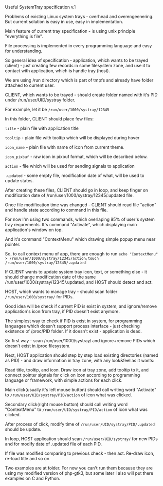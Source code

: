 Useful SystemTray specification v.1

Problems of existing Linux system trays - overhead and overengeenering.
But current solution is easy in use, easy in implementation.

Main feature of current tray specification - is using unix principle "everything is file". 

File processing is implemented in every programming language and easy for understanding.

So general idea of specification - application, which wants to be trayed (client) - just creating few records in some filesystem zone, and use it to contact with application, which is handle tray (host).

We are using /run directory which is part of tmpfs and already have folder attached to current user.

CLIENT, which wants to be trayed - should create folder named with it's PID under /run/user/UID/systray folder.

For example, let it be `/run/user/1000/systray/12345`

In this folder, CLIENT should place few files:

`title` - plain file with application title

`tooltip` - plain file with tooltip which will be displayed during hover

`icon_name` - plain file with name of icon from current theme.

`icon_pixbuf` - raw icon in pixbuf format, which will be described below.

`action` - file which will be used for sending signals to application

`.updated` - some empty file, modification date of what, will be used to update states.

After creating these files, CLIENT should go in loop, and keep finger on modification date of /run/user/1000/systray/12345/.updated file.

Once file modification time was changed - CLIENT should read file "action" and handle state according to command in this file.

For now I'm using two commands, which overlaping 95% of user's system tray requrements. It's command "Activate", which displaying main application's window on top.

And it's command "ContextMenu" which drawing simple popup menu near pointer.

So, to call context menu of app, there are enough to run `echo "ContextMenu" > /run/user/1000/systray/12345/action;touch /run/user/1000/systray/12345/.updated`

If CLIENT wants to update system tray icon, text, or something else - it should change modification date of the same /run/user/1000/systray/12345/.updated, and HOST should detect and act.

HOST, which wants to manage tray - should scan folder `/run/user/1000/systray/` for PIDs.

Good idea will be check if current PID is exist in system, and ignore/remove application's icon from tray, if PID doesn't exist anymore.

The simplest way to check if PID is exist in system, for programming languages which doesn't support process interface - just checking existence of /proc/PID folder. If it doesn't exist - application is dead.

So first way - scan /run/user/1000/systray/ and ignore+remove PIDs which doesn't exist in /proc filesystem.

Next, HOST application should step by step load existing directories (named as PID) - and draw information in tray zone, with any look&feel as it wants:

Read title, tooltip, and icon. Draw icon at tray zone, add tooltip to it, and connect pointer signals for click on icon according to programming language or framework, with simple actions for each click.

Main click(usually it's left mouse button) should call writing word "Activate" to `/run/user/UID/systray/PID/action` of icon what was clicked.

Secondary click(right mouse button) should call writing word "ContextMenu" to `/run/user/UID/systray/PID/action` of icon what was clicked.

After process of click, modify time of `/run/user/UID/systray/PID/.updated` should be update.

In loop, HOST application should scan `/run/user/UID/systray/` for new PIDs and for modify date of .updated file of each PID.

If file was modified comparing to previous check - then act. Re-draw icon, re-load title and so on.

Two examples are at folder. For now you can't run them because they are using my modified version of php-gtk3, but some later I also will put there examples on C and Python.
